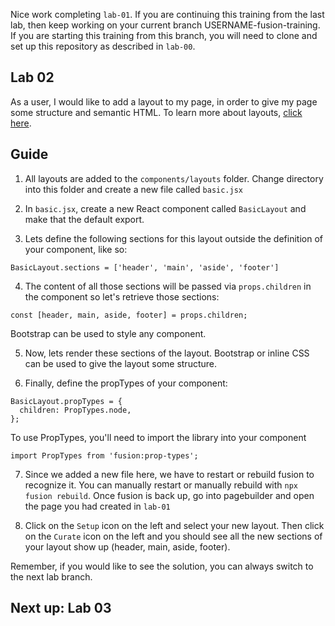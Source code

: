Nice work completing `lab-01`. If you are continuing this training from the last lab, then keep working on your current branch USERNAME-fusion-training. If you are starting this training from this branch, you will need to clone and set up this repository as described in `lab-00`.

## Lab 02
As a user, I would like to add a layout to my page, in order to give my page some structure and semantic HTML. To learn more about layouts, [click here](https://redirector.arcpublishing.com/alc/arc-products/pagebuilder/fusion/documentation/recipes/creating-layout-component.md?version=2.6).

## Guide
1. All layouts are added to the `components/layouts` folder. Change directory into this folder and create a new file called `basic.jsx`

2. In `basic.jsx`, create a new React component called `BasicLayout` and make that the default export.

3. Lets define the following sections for this layout outside the definition of your component, like so:
```
BasicLayout.sections = ['header', 'main', 'aside', 'footer']
```

4. The content of all those sections will be passed via `props.children` in the component so let's retrieve those sections:
```
const [header, main, aside, footer] = props.children;
```

Bootstrap can be used to style any component.

5. Now, lets render these sections of the layout. Bootstrap or inline CSS can be used to give the layout some structure.

6. Finally, define the propTypes of your component:
```
BasicLayout.propTypes = {
  children: PropTypes.node,
};
```
To use PropTypes, you'll need to import the library into your component
```
import PropTypes from 'fusion:prop-types';
```

7. Since we added a new file here, we have to restart or rebuild fusion to recognize it. You can manually restart or manually rebuild with `npx fusion rebuild`. Once fusion is back up, go into pagebuilder and open the page you had created in `lab-01`

8. Click on the `Setup` icon on the left and select your new layout. Then click on the `Curate` icon on the left and you should see all the new sections of your layout show up (header, main, aside, footer).

Remember, if you would like to see the solution, you can always switch to the next lab branch.

## Next up: Lab 03